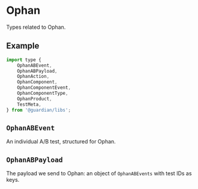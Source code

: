 # Ophan

Types related to Ophan.

## Example

```js
import type {
    OphanABEvent,
    OphanABPayload,
    OphanAction,
    OphanComponent,
    OphanComponentEvent,
    OphanComponentType,
    OphanProduct,
    TestMeta,
} from '@guardian/libs';
```

## `OphanABEvent`

An individual A/B test, structured for Ophan.

## `OphanABPayload`

The payload we send to Ophan: an object of `OphanABEvents` with test IDs as keys.
